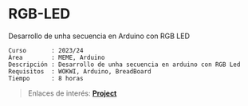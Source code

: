 # RGB-LED
Desarrollo de unha secuencia en Arduino con RGB LED

```
Curso       : 2023/24
Área        : MEME, Arduino
Descripción : Desarrollo de unha secuencia en arduino con RGB Led
Requisitos  : WOKWI, Arduino, BreadBoard
Tiempo      : 8 horas
```

> Enlaces de interés: [**Project**](https://wokwi.com/projects/387980595076877313)
